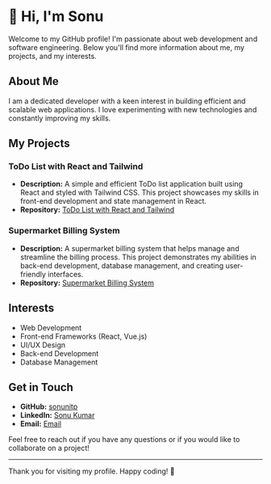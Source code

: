 # 👋 Hi, I'm Sonu

Welcome to my GitHub profile! I'm passionate about web development and software engineering. Below you'll find more information about me, my projects, and my interests.

## About Me

I am a dedicated developer with a keen interest in building efficient and scalable web applications. I love experimenting with new technologies and constantly improving my skills.

## My Projects

### ToDo List with React and Tailwind
- **Description:** A simple and efficient ToDo list application built using React and styled with Tailwind CSS. This project showcases my skills in front-end development and state management in React.
- **Repository:** [ToDo List with React and Tailwind](https://github.com/sonunitp/todo-list)

### Supermarket Billing System
- **Description:** A supermarket billing system that helps manage and streamline the billing process. This project demonstrates my abilities in back-end development, database management, and creating user-friendly interfaces.
- **Repository:** [Supermarket Billing System](https://github.com/sonunitp/supermarket_billing)

## Interests

- Web Development
- Front-end Frameworks (React, Vue.js)
- UI/UX Design
- Back-end Development
- Database Management

## Get in Touch

- **GitHub:** [sonunitp](https://github.com/sonunitp)
- **LinkedIn:** [Sonu Kumar](www.linkedin.com/in/sonu-kumar-b9651624b)
- **Email:** [Email](mailto:sonu7110075@gmail.com)

Feel free to reach out if you have any questions or if you would like to collaborate on a project!

---

Thank you for visiting my profile. Happy coding! 🚀
